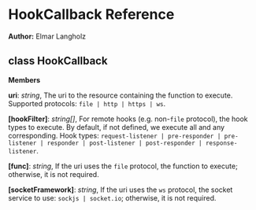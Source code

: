 HookCallback Reference
======================
**Author:** Elmar Langholz

class HookCallback
------------------
**Members**

**uri**:  *string*,  The uri to the resource containing the function to execute. Supported protocols: `file | http | https | ws`.

**[hookFilter]**:  *string[]*,  For remote hooks (e.g. non-`file` protocol), the hook types to execute. By default, if not defined, we execute all and any corresponding. Hook types: `request-listener | pre-responder | pre-listener | responder | post-listener | post-responder | response-listener`.

**[func]**:  *string*,  If the uri uses the `file` protocol, the function to execute; otherwise, it is not required.

**[socketFramework]**:  *string*,  If the uri uses the `ws` protocol, the socket service to use: `sockjs | socket.io`; otherwise, it is not required.

